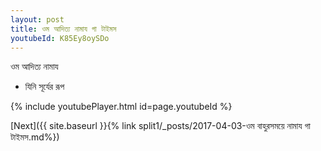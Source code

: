 ```yaml
---
layout: post
title: ওম আদিত্য নামায গা টাইমস
youtubeId: K85Ey8oySDo
---
```

 
 
 ওম আদিত্য নামায  
 
 -  যিনি সূর্যের রূপ 
 
  
 
  
 
 
 
 
 
 


{% include youtubePlayer.html id=page.youtubeId %}
 
[Next]({{ site.baseurl }}{% link  split1/_posts/2017-04-03-ওম বাহুরসময়ে নামায গা টাইমস.md%})
 
